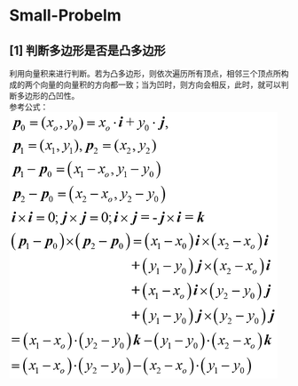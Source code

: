 # Small-Probelm
## [1] 判断多边形是否是凸多边形  
利用向量积来进行判断。若为凸多边形，则依次遍历所有顶点，相邻三个顶点所构成的两个向量的向量积的方向都一致；当为凹时，则方向会相反，此时，就可以判断多边形的凸凹性。  
参考公式：  
![01](https://github.com/Sunsapience/Small-Probelm/blob/master/show/1.png)  

